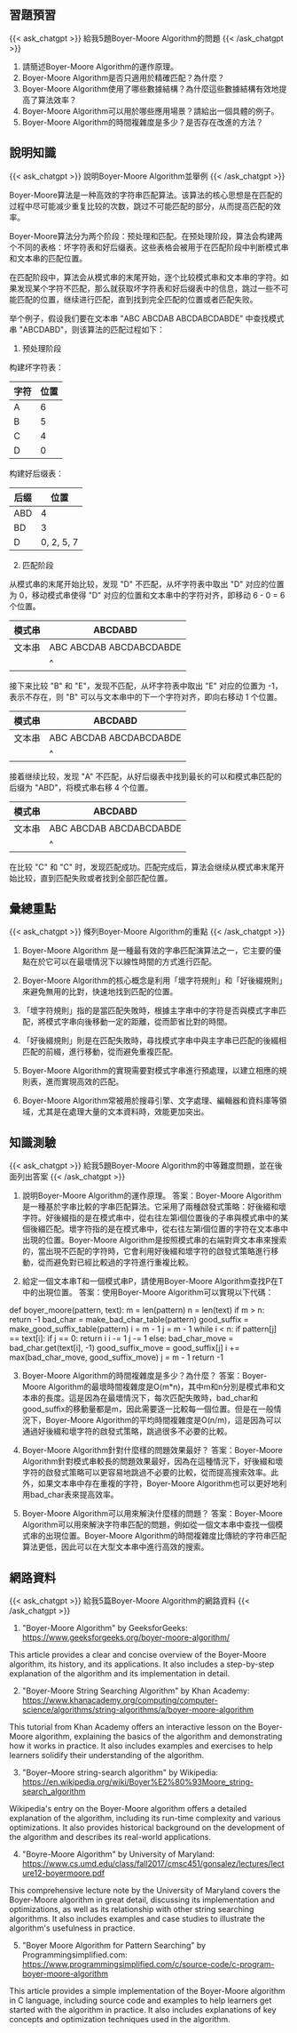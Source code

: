 ## 習題預習
{{< ask_chatgpt >}}
給我5題Boyer-Moore Algorithm的問題
{{< /ask_chatgpt >}}



1. 請簡述Boyer-Moore Algorithm的運作原理。
2. Boyer-Moore Algorithm是否只適用於精確匹配？為什麼？ 
3. Boyer-Moore Algorithm使用了哪些數據結構？為什麼這些數據結構有效地提高了算法效率？ 
4. Boyer-Moore Algorithm可以用於哪些應用場景？請給出一個具體的例子。 
5. Boyer-Moore Algorithm的時間複雜度是多少？是否存在改進的方法？   

## 說明知識
{{< ask_chatgpt >}}
說明Boyer-Moore Algorithm並舉例
{{< /ask_chatgpt >}}



Boyer-Moore算法是一种高效的字符串匹配算法。该算法的核心思想是在匹配的过程中尽可能减少重复比较的次数，跳过不可能匹配的部分，从而提高匹配的效率。

Boyer-Moore算法分为两个阶段：预处理和匹配。在预处理阶段，算法会构建两个不同的表格：坏字符表和好后缀表。这些表格会被用于在匹配阶段中判断模式串和文本串的匹配位置。

在匹配阶段中，算法会从模式串的末尾开始，逐个比较模式串和文本串的字符。如果发现某个字符不匹配，那么就获取坏字符表和好后缀表中的信息，跳过一些不可能匹配的位置，继续进行匹配，直到找到完全匹配的位置或者匹配失败。

举个例子，假设我们要在文本串 "ABC ABCDAB ABCDABCDABDE" 中查找模式串 "ABCDABD"，则该算法的匹配过程如下：

1. 预处理阶段

构建坏字符表：

| 字符 | 位置 | 
|----- |----- |
| A    | 6    | 
| B    | 5    | 
| C    | 4    | 
| D    | 0    | 

构建好后缀表：

| 后缀     | 位置           | 
|-------- |-------------- |
| ABD     | 4             |
| BD      | 3             |
| D       | 0, 2, 5, 7    | 

2. 匹配阶段

从模式串的末尾开始比较，发现 "D" 不匹配，从坏字符表中取出 "D" 对应的位置为 0，移动模式串使得 "D" 对应的位置和文本串中的字符对齐，即移动 6 - 0 = 6 个位置。

| 模式串   | ABCDABD             | 
|-------- |----------------- |
| 文本串   | ABC ABCDAB ABCDABCDABDE  | 
|         |           ^     | 

接下来比较 "B" 和 "E"，发现不匹配，从坏字符表中取出 "E" 对应的位置为 -1，表示不存在，则 "B" 可以与文本串中的下一个字符对齐，即向右移动 1 个位置。

| 模式串   | ABCDABD             | 
|-------- |----------------- |
| 文本串   | ABC ABCDAB ABCDABCDABDE  | 
|         |            ^     | 

接着继续比较，发现 "A" 不匹配，从好后缀表中找到最长的可以和模式串匹配的后缀为 "ABD"，将模式串右移 4 个位置。

| 模式串   | ABCDABD             | 
|-------- |----------------- |
| 文本串   | ABC ABCDAB ABCDABCDABDE  | 
|         |             ^    | 

在比较 "C" 和 "C" 时，发现匹配成功。匹配完成后，算法会继续从模式串末尾开始比较，直到匹配失败或者找到全部匹配位置。   

## 彙總重點
{{< ask_chatgpt >}}
條列Boyer-Moore Algorithm的重點
{{< /ask_chatgpt >}}



1. Boyer-Moore Algorithm 是一種最有效的字串匹配演算法之一，它主要的優點在於它可以在最壞情況下以線性時間的方式進行匹配。

2. Boyer-Moore Algorithm的核心概念是利用「壞字符規則」和「好後綴規則」來避免無用的比對，快速地找到匹配的位置。

3. 「壞字符規則」指的是當匹配失敗時，根據主字串中的字符是否與模式字串匹配，將模式字串向後移動一定的距離，從而節省比對的時間。

4. 「好後綴規則」則是在匹配失敗時，尋找模式字串中與主字串已匹配的後綴相匹配的前綴，進行移動，從而避免重複匹配。

5. Boyer-Moore Algorithm的實現需要對模式字串進行預處理，以建立相應的規則表，進而實現高效的匹配。

6. Boyer-Moore Algorithm常被用於搜尋引擎、文字處理、編輯器和資料庫等領域，尤其是在處理大量的文本資料時，效能更加突出。   

## 知識測驗
{{< ask_chatgpt >}}
給我5題Boyer-Moore Algorithm的中等難度問題，並在後面列出答案
{{< /ask_chatgpt >}}



1. 說明Boyer-Moore Algorithm的運作原理。
答案：Boyer-Moore Algorithm是一種基於字串比較的字串匹配算法。它采用了兩種啟發式策略：好後綴和壞字符。好後綴指的是在模式串中，從右往左第i個位置後的子串與模式串中的某個後綴匹配。壞字符指的是在模式串中，從右往左第i個位置的字符在文本串中出現的位置。Boyer-Moore Algorithm是按照模式串的右端對齊文本串來搜索的，當出現不匹配的字符時，它會利用好後綴和壞字符的啟發式策略進行移動，從而避免對已經比較過的字符進行重複比較。

2. 給定一個文本串T和一個模式串P，請使用Boyer-Moore Algorithm查找P在T中的出現位置。
答案：使用Boyer-Moore Algorithm可以實現以下代碼：

def boyer_moore(pattern, text):
    m = len(pattern)
    n = len(text)
    if m > n:
        return -1
    bad_char = make_bad_char_table(pattern)
    good_suffix = make_good_suffix_table(pattern)
    i = m - 1
    j = m - 1
    while i < n:
        if pattern[j] == text[i]:
            if j == 0:
                return i
            i -= 1
            j -= 1
        else:
            bad_char_move = bad_char.get(text[i], -1)
            good_suffix_move = good_suffix[j]
            i += max(bad_char_move, good_suffix_move)
            j = m - 1
    return -1

3. Boyer-Moore Algorithm的時間複雜度是多少？為什麼？
答案：Boyer-Moore Algorithm的最壞時間複雜度是O(m*n)，其中m和n分別是模式串和文本串的長度。這是因為在最壞情況下，每次匹配失敗時，bad_char和good_suffix的移動量都是m，因此需要逐一比較每一個位置。但是在一般情況下，Boyer-Moore Algorithm的平均時間複雜度是O(n/m)，這是因為可以通過好後綴和壞字符的啟發式策略，跳過很多不必要的比較。

4. Boyer-Moore Algorithm針對什麼樣的問題效果最好？
答案：Boyer-Moore Algorithm針對模式串較長的問題效果最好，因為在這種情況下，好後綴和壞字符的啟發式策略可以更容易地跳過不必要的比較，從而提高搜索效率。此外，如果文本串中存在重複的字符，Boyer-Moore Algorithm也可以更好地利用bad_char表來提高效率。

5. Boyer-Moore Algorithm可以用來解決什麼樣的問題？
答案：Boyer-Moore Algorithm可以用來解決字符串匹配的問題，例如從一個文本串中查找一個模式串的出現位置。Boyer-Moore Algorithm的時間複雜度比傳統的字符串匹配算法更低，因此可以在大型文本串中進行高效的搜索。   

## 網路資料
{{< ask_chatgpt >}}
給我5篇Boyer-Moore Algorithm的網路資料
{{< /ask_chatgpt >}}



1. "Boyer-Moore Algorithm" by GeeksforGeeks: 
https://www.geeksforgeeks.org/boyer-moore-algorithm/

This article provides a clear and concise overview of the Boyer-Moore algorithm, its history, and its applications. It also includes a step-by-step explanation of the algorithm and its implementation in detail.

2. "Boyer-Moore String Searching Algorithm" by Khan Academy: 
https://www.khanacademy.org/computing/computer-science/algorithms/string-algorithms/a/boyer-moore-algorithm

This tutorial from Khan Academy offers an interactive lesson on the Boyer-Moore algorithm, explaining the basics of the algorithm and demonstrating how it works in practice. It also includes examples and exercises to help learners solidify their understanding of the algorithm.

3. "Boyer–Moore string-search algorithm" by Wikipedia: 
https://en.wikipedia.org/wiki/Boyer%E2%80%93Moore_string-search_algorithm

Wikipedia's entry on the Boyer-Moore algorithm offers a detailed explanation of the algorithm, including its run-time complexity and various optimizations. It also provides historical background on the development of the algorithm and describes its real-world applications.

4. "Boyre-Moore Algorithm" by University of Maryland: 
https://www.cs.umd.edu/class/fall2017/cmsc451/gonsalez/lectures/lecture12-boyermoore.pdf

This comprehensive lecture note by the University of Maryland covers the Boyer-Moore algorithm in great detail, discussing its implementation and optimizations, as well as its relationship with other string searching algorithms. It also includes examples and case studies to illustrate the algorithm's usefulness in practice.

5. "Boyer Moore Algorithm for Pattern Searching" by Programmingsimplified.com: 
https://www.programmingsimplified.com/c/source-code/c-program-boyer-moore-algorithm

This article provides a simple implementation of the Boyer-Moore algorithm in C language, including source code and examples to help learners get started with the algorithm in practice. It also includes explanations of key concepts and optimization techniques used in the algorithm.   

